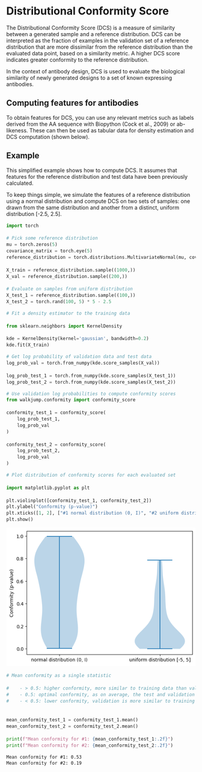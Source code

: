 # Distributional Conformity Score

The Distributional Conformity Score (DCS) is a measure of similarity between a generated sample and a reference distribution. DCS can be interpreted as the fraction of examples in the validation set of a reference distribution that are more dissimilar from the reference distribution than the evaluated data point, based on a similarity metric. A higher DCS score indicates greater conformity to the reference distribution.

In the context of antibody design, DCS is used to evaluate the biological similarity of newly generated designs to a set of known expressing antibodies.

## Computing features for antibodies
To obtain features for DCS, you can use any relevant metrics such as labels derived from the AA sequence with Biopython (Cock et al., 2009) or ab-likeness. These can then be used as tabular data for density estimation and DCS computation (shown below).



## Example
This simplified example shows how to compute DCS. It assumes that features for the reference distribution and test data have been previously calculated.

To keep things simple, we simulate the features of a reference distribution using a normal distribution and compute DCS on two sets of samples: one drawn from the same distribution and another from a distinct, uniform distribution [-2.5, 2.5].

```python
import torch

# Pick some reference distribution
mu = torch.zeros(5)
covariance_matrix = torch.eye(5)
reference_distribution = torch.distributions.MultivariateNormal(mu, covariance_matrix)

X_train = reference_distribution.sample((1000,))
X_val = reference_distribution.sample((200,))

# Evaluate on samples from uniform distribution
X_test_1 = reference_distribution.sample((100,))
X_test_2 = torch.rand(100, 5) * 5 - 2.5

```


```python
# Fit a density estimator to the training data

from sklearn.neighbors import KernelDensity

kde = KernelDensity(kernel='gaussian', bandwidth=0.2)
kde.fit(X_train)
```



```python
# Get log probability of validation data and test data
log_prob_val = torch.from_numpy(kde.score_samples(X_val))

log_prob_test_1 = torch.from_numpy(kde.score_samples(X_test_1))
log_prob_test_2 = torch.from_numpy(kde.score_samples(X_test_2))
```


```python
# Use validation log probabilities to compute conformity scores
from walkjump.conformity import conformity_score

conformity_test_1 = conformity_score(
    log_prob_test_1,
    log_prob_val
)

conformity_test_2 = conformity_score(
    log_prob_test_2,
    log_prob_val
)
```


```python
# Plot distribution of conformity scores for each evaluated set

import matplotlib.pyplot as plt

plt.violinplot([conformity_test_1, conformity_test_2])
plt.ylabel("Conformity (p-value)")
plt.xticks([1, 2], ["#1 normal distribution (0, I)", "#2 uniform distribution [-2.5, 2.5]", ])
plt.show()
```



![png](../../../assets/conformity_example.png)




```python
# Mean conformity as a single statistic

#    - > 0.5: higher conformity, more similar to training data than validation data
#    - 0.5: optimal conformity, as on average, the test and validation data are equally likely under the reference distribution
#    - < 0.5: lower conformity, validation is more similar to training data than test data


mean_conformity_test_1 = conformity_test_1.mean()
mean_conformity_test_2 = conformity_test_2.mean()

print(f"Mean conformity for #1: {mean_conformity_test_1:.2f}")
print(f"Mean conformity for #2: {mean_conformity_test_2:.2f}")
```

    Mean conformity for #1: 0.53
    Mean conformity for #2: 0.19
